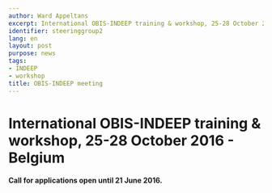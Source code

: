```yaml
---
author: Ward Appeltans
excerpt: International OBIS-INDEEP training & workshop, 25-28 October 2016 - Belgium
identifier: steeringgroup2
lang: en
layout: post
purpose: news
tags:
- INDEEP
- workshop
title: OBIS-INDEEP meeting
---
```


# International OBIS-INDEEP training & workshop, 25-28 October 2016 - Belgium

#### Call for applications open until 21 June 2016.